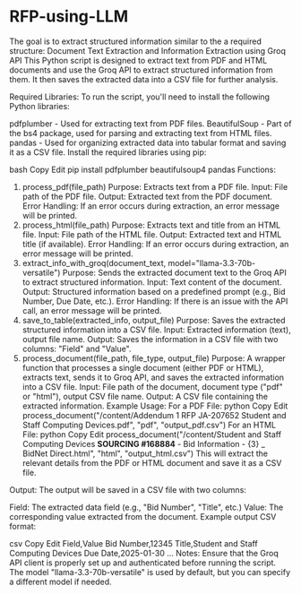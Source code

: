 # RFP-using-LLM
The goal is to extract structured information similar to the a required structure:
Document Text Extraction and Information Extraction using Groq API
This Python script is designed to extract text from PDF and HTML documents and use the Groq API to extract structured information from them. It then saves the extracted data into a CSV file for further analysis.

Required Libraries:
To run the script, you'll need to install the following Python libraries:

pdfplumber - Used for extracting text from PDF files.
BeautifulSoup - Part of the bs4 package, used for parsing and extracting text from HTML files.
pandas - Used for organizing extracted data into tabular format and saving it as a CSV file.
Install the required libraries using pip:

bash
Copy
Edit
pip install pdfplumber beautifulsoup4 pandas
Functions:
1. process_pdf(file_path)
Purpose: Extracts text from a PDF file.
Input: File path of the PDF file.
Output: Extracted text from the PDF document.
Error Handling: If an error occurs during extraction, an error message will be printed.
2. process_html(file_path)
Purpose: Extracts text and title from an HTML file.
Input: File path of the HTML file.
Output: Extracted text and HTML title (if available).
Error Handling: If an error occurs during extraction, an error message will be printed.
3. extract_info_with_groq(document_text, model="llama-3.3-70b-versatile")
Purpose: Sends the extracted document text to the Groq API to extract structured information.
Input: Text content of the document.
Output: Structured information based on a predefined prompt (e.g., Bid Number, Due Date, etc.).
Error Handling: If there is an issue with the API call, an error message will be printed.
4. save_to_table(extracted_info, output_file)
Purpose: Saves the extracted structured information into a CSV file.
Input: Extracted information (text), output file name.
Output: Saves the information in a CSV file with two columns: "Field" and "Value".
5. process_document(file_path, file_type, output_file)
Purpose: A wrapper function that processes a single document (either PDF or HTML), extracts text, sends it to Groq API, and saves the extracted information into a CSV file.
Input: File path of the document, document type ("pdf" or "html"), output CSV file name.
Output: A CSV file containing the extracted information.
Example Usage:
For a PDF File:
python
Copy
Edit
process_document("/content/Addendum 1 RFP JA-207652 Student and Staff Computing Devices.pdf", "pdf", "output_pdf.csv")
For an HTML File:
python
Copy
Edit
process_document("/content/Student and Staff Computing Devices __SOURCING #168884__ - Bid Information - {3} _ BidNet Direct.html", "html", "output_html.csv")
This will extract the relevant details from the PDF or HTML document and save it as a CSV file.

Output:
The output will be saved in a CSV file with two columns:

Field: The extracted data field (e.g., "Bid Number", "Title", etc.)
Value: The corresponding value extracted from the document.
Example output CSV format:

csv
Copy
Edit
Field,Value
Bid Number,12345
Title,Student and Staff Computing Devices
Due Date,2025-01-30
...
Notes:
Ensure that the Groq API client is properly set up and authenticated before running the script.
The model "llama-3.3-70b-versatile" is used by default, but you can specify a different model if needed.
